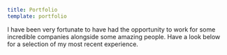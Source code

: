```yaml
title: Portfolio
template: portfolio
```
I have been very fortunate to have had the opportunity to work for some incredible companies alongside some amazing people. Have a look below for a selection of my most recent experience.